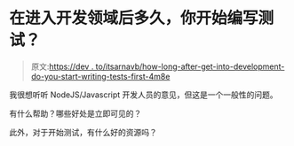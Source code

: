 # 在进入开发领域后多久，你开始编写测试？

> 原文:[https://dev . to/itsarnavb/how-long-after-get-into-development-do-you-start-writing-tests-first-4m8e](https://dev.to/itsarnavb/how-long-after-getting-into-development-did-you-start-writing-tests-first-4m8e)

我很想听听 NodeJS/Javascript 开发人员的意见，但这是一个一般性的问题。

有什么帮助？哪些好处是立即可见的？

此外，对于开始测试，有什么好的资源吗？